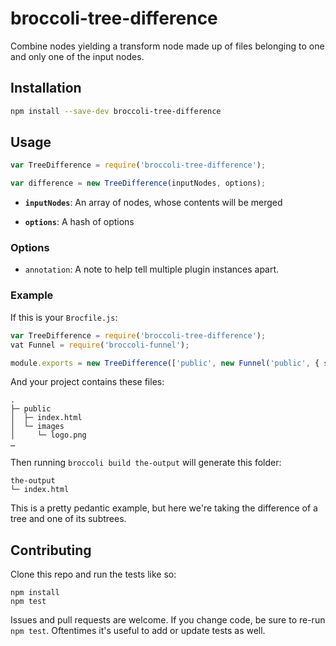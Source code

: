 # broccoli-tree-difference

Combine nodes yielding a transform node made up of files belonging to one and only one of the input nodes.

## Installation

```bash
npm install --save-dev broccoli-tree-difference
```

## Usage

```js
var TreeDifference = require('broccoli-tree-difference');

var difference = new TreeDifference(inputNodes, options);
```

* **`inputNodes`**: An array of nodes, whose contents will be merged

* **`options`**: A hash of options

### Options

* `annotation`: A note to help tell multiple plugin instances apart.

### Example

If this is your `Brocfile.js`:

```js
var TreeDifference = require('broccoli-tree-difference');
vat Funnel = require('broccoli-funnel');

module.exports = new TreeDifference(['public', new Funnel('public', { srcDir: 'images', destDir: 'images' })]);
```

And your project contains these files:

    .
    ├─ public
    │  ├─ index.html
    │  └─ images
    │     └─ logo.png
    …

Then running `broccoli build the-output` will generate this folder:

    the-output
    └─ index.html

This is a pretty pedantic example, but here we're taking the difference of a tree and one of its subtrees.

## Contributing

Clone this repo and run the tests like so:

```
npm install
npm test
```

Issues and pull requests are welcome. If you change code, be sure to re-run
`npm test`. Oftentimes it's useful to add or update tests as well.
